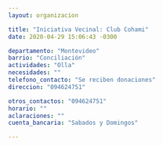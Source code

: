 ```yaml
---
layout: organizacion

title: "Iniciativa Vecinal: Club Cohami"
date: 2020-04-29 15:06:43 -0300

departamento: "Montevideo"
barrio: "Conciliación"
actividades: "Olla"
necesidades: ""
telefono_contacto: "Se reciben donaciones"
direccion: "094624751"

otros_contactos: "094624751"
horario: ""
aclaraciones: ""
cuenta_bancaria: "Sabados y Domingos"

---
```


